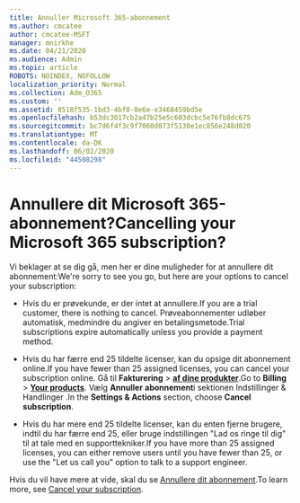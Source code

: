 ```yaml
---
title: Annuller Microsoft 365-abonnement
ms.author: cmcatee
author: cmcatee-MSFT
manager: mnirkhe
ms.date: 04/21/2020
ms.audience: Admin
ms.topic: article
ROBOTS: NOINDEX, NOFOLLOW
localization_priority: Normal
ms.collection: Adm_O365
ms.custom: ''
ms.assetid: 8518f535-1bd3-4bf0-8e6e-e3468459bd5e
ms.openlocfilehash: b53dc3017cb2a47b25e5c603dcbc5e76fb8dc675
ms.sourcegitcommit: bc7d6f4f3c9f7060d073f5130e1ec856e248d020
ms.translationtype: MT
ms.contentlocale: da-DK
ms.lasthandoff: 06/02/2020
ms.locfileid: "44508298"
---
```

# <a name="cancelling-your-microsoft-365-subscription"></a><span data-ttu-id="686d3-102">Annullere dit Microsoft 365-abonnement?</span><span class="sxs-lookup"><span data-stu-id="686d3-102">Cancelling your Microsoft 365 subscription?</span></span>

<span data-ttu-id="686d3-103">Vi beklager at se dig gå, men her er dine muligheder for at annullere dit abonnement:</span><span class="sxs-lookup"><span data-stu-id="686d3-103">We're sorry to see you go, but here are your options to cancel your subscription:</span></span>
  
- <span data-ttu-id="686d3-104">Hvis du er prøvekunde, er der intet at annullere.</span><span class="sxs-lookup"><span data-stu-id="686d3-104">If you are a trial customer, there is nothing to cancel.</span></span> <span data-ttu-id="686d3-105">Prøveabonnementer udløber automatisk, medmindre du angiver en betalingsmetode.</span><span class="sxs-lookup"><span data-stu-id="686d3-105">Trial subscriptions expire automatically unless you provide a payment method.</span></span>

- <span data-ttu-id="686d3-106">Hvis du har færre end 25 tildelte licenser, kan du opsige dit abonnement online.</span><span class="sxs-lookup"><span data-stu-id="686d3-106">If you have fewer than 25 assigned licenses, you can cancel your subscription online.</span></span> <span data-ttu-id="686d3-107">Gå til **Fakturering** \> **[af dine produkter](https://go.microsoft.com/fwlink/p/?linkid=842054)**.</span><span class="sxs-lookup"><span data-stu-id="686d3-107">Go to **Billing** \> **[Your products](https://go.microsoft.com/fwlink/p/?linkid=842054)**.</span></span> <span data-ttu-id="686d3-108">Vælg **Annuller** **abonnement**i sektionen Indstillinger & Handlinger .</span><span class="sxs-lookup"><span data-stu-id="686d3-108">In the **Settings & Actions** section, choose **Cancel subscription**.</span></span>

- <span data-ttu-id="686d3-109">Hvis du har mere end 25 tildelte licenser, kan du enten fjerne brugere, indtil du har færre end 25, eller bruge indstillingen "Lad os ringe til dig" til at tale med en supporttekniker.</span><span class="sxs-lookup"><span data-stu-id="686d3-109">If you have more than 25 assigned licenses, you can either remove users until you have fewer than 25, or use the "Let us call you" option to talk to a support engineer.</span></span>

<span data-ttu-id="686d3-110">Hvis du vil have mere at vide, skal du se [Annullere dit abonnement](https://docs.microsoft.com/microsoft-365/commerce/subscriptions/cancel-your-subscription).</span><span class="sxs-lookup"><span data-stu-id="686d3-110">To learn more, see [Cancel your subscription](https://docs.microsoft.com/microsoft-365/commerce/subscriptions/cancel-your-subscription).</span></span>